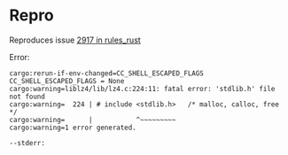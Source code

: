 # Repro 



Reproduces issue [2917 in rules_rust](https://github.com/bazelbuild/rules_rust/issues/2917)

Error:

```
cargo:rerun-if-env-changed=CC_SHELL_ESCAPED_FLAGS
CC_SHELL_ESCAPED_FLAGS = None
cargo:warning=liblz4/lib/lz4.c:224:11: fatal error: 'stdlib.h' file not found
cargo:warning=  224 | # include <stdlib.h>   /* malloc, calloc, free */
cargo:warning=      |           ^~~~~~~~~~
cargo:warning=1 error generated.

--stderr:
```